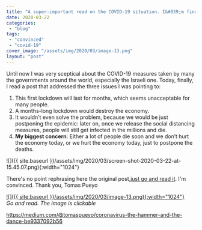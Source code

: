 ```yaml
---
title: "A super-important read on the COVID-19 situation. I&#039;m finally convinced"
date: 2020-03-22
categories: 
 - "blog"
tags: 
 - "convinced"
 - "covid-19"
cover_image: "/assets/img/2020/03/image-13.png"
layout: "post"
---
```


Until now I was very sceptical about the COVID-19 measures taken by many the governments around the world, especially the Israeli one. Today, finally, I read a post that addressed the three issues I was pointing to:

1. This first lockdown will last for months, which seems unacceptable for many people.  
2. A months-long lockdown would destroy the economy.  
3. It wouldn’t even solve the problem, because we would be just postponing the epidemic: later on, once we release the social distancing measures, people will still get infected in the millions and die.  
4. **My biggest concern**: Either a lot of people die soon and we don’t hurt the economy today, or we hurt the economy today, just to postpone the deaths.

![]({{ site.baseurl }}/assets/img/2020/03/screen-shot-2020-03-22-at-15.45.07.png){:width="1024"}

There's no point rephrasing here the original post,[just go and read it](https://medium.com/@tomaspueyo/coronavirus-the-hammer-and-the-dance-be9337092b56). I'm convinced. Thank you,  Tomas Pueyo

[![]({{ site.baseurl }}/assets/img/2020/03/image-13.png){:width="1024"}](https://medium.com/@tomaspueyo/coronavirus-the-hammer-and-the-dance-be9337092b56)  
*Go and read. The image is clickable*

<https://medium.com/@tomaspueyo/coronavirus-the-hammer-and-the-dance-be9337092b56>
